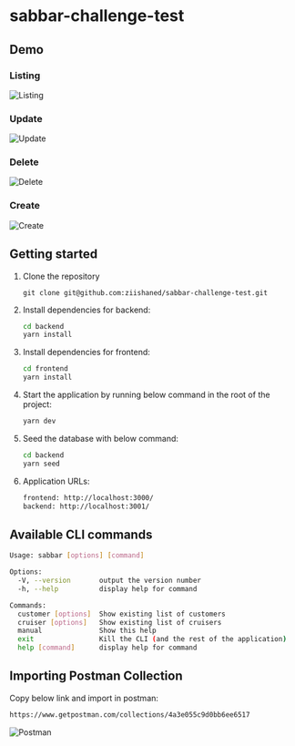 # sabbar-challenge-test

## Demo

### Listing
![Listing](https://imgur.com/b8lhPIB.png)
### Update
![Update](https://imgur.com/PMtBVDa.png)
### Delete
![Delete](https://imgur.com/P8s6haP.png)
### Create
![Create](https://imgur.com/zDedU67.png)

## Getting started

1. Clone the repository
   ```
   git clone git@github.com:ziishaned/sabbar-challenge-test.git
   ```

2. Install dependencies for backend:
   ```bash
   cd backend
   yarn install
   ```

3. Install dependencies for frontend:
   ```bash
   cd frontend
   yarn install
   ```

4. Start the application by running below command in the root of the project:
   ```bash
   yarn dev
   ```

5. Seed the database with below command:
   ```bash
   cd backend
   yarn seed
   ```
   
6. Application URLs:
   ```bash
   frontend: http://localhost:3000/
   backend: http://localhost:3001/
   ```

## Available CLI commands

```bash
Usage: sabbar [options] [command]

Options:
  -V, --version       output the version number
  -h, --help          display help for command

Commands:
  customer [options]  Show existing list of customers
  cruiser [options]   Show existing list of cruisers
  manual              Show this help
  exit                Kill the CLI (and the rest of the application)
  help [command]      display help for command
```

## Importing Postman Collection

Copy below link and import in postman:

```bash
https://www.getpostman.com/collections/4a3e055c9d0bb6ee6517
```

![Postman](https://imgur.com/MYJcUT4.png)